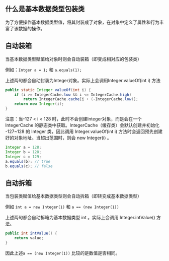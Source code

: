 

## 什么是基本数据类型包装类

为了方便操作基本数据类型值，将其封装成了对象，在对象中定义了属性和行为丰富了该数据的操作。





## 自动装箱

当基本数据类型赋值给对象时则会自动装箱（即变成相对应的包装类）



例如：`Intger a = 1;` 和 `a.equals(1);`

上述两句都会自动封装为Integer对象。实际上会调用Integer.valueOf(int i) 方法

```java
public static Integer valueOf(int i) {
    if (i >= IntegerCache.low && i <= IntegerCache.high)
        return IntegerCache.cache[i + (-IntegerCache.low)];
    return new Integer(i);
}
```

注意：当-127 < i < 128 时，此时不会创建Integer对象，而是会在一个 IntegerCache 的静态类中获取。IntegerCache（缓存类）会默认创建并初始化 -127~128 的 Integer 类，因此调用 Integer.valueOf(int i) 方法时会返回预先创建好的对象地址。当超出范围时，则会 new Integer(i) 。

```java
Integer a = 128;
Integer b = 128;
Integer c = 129;
a.equals(b); // true
b.equals(c); // false
```



## 自动拆箱

当包装类赋值给基本数据类型则会自动拆箱（即转变成基本数据类型）



例如 `int a = new Integer(1)` 和 `a == (new Integer(1))`

上述两句都会自动拆箱为基本数据类型 int 。实际上会调用 Integer.intValue() 方法。

```java
public int intValue() {
    return value;
}
```

因此上述`a == (new Integer(1))` 比较的是数值是否相同。